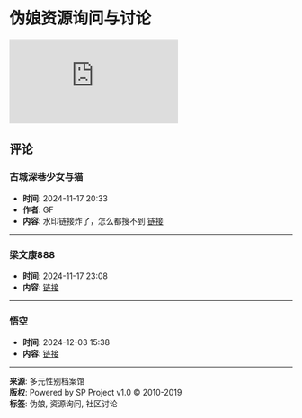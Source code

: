 # 伪娘资源询问与讨论

![Responsive image](https://shop.m.taobao.com/shop/shop_index.htm?sellerId=1965847533&shopId=119340084&inShopPageId=413203121&pathInfo=shop/index2)

## 评论

### 古城深巷少女与猫
- **时间**: 2024-11-17 20:33
- **作者**: GF
- **内容**: 水印链接炸了，怎么都搜不到 [链接](https://t.me/tsculb/6243)

---

### 梁文康888
- **时间**: 2024-11-17 23:08
- **内容**: [链接](https://x.com/OnaDo_)

---

### 悟空
- **时间**: 2024-12-03 15:38
- **内容**: [链接](https://bunkr.fi/a/rEvQTz8Z)

--- 

**来源**: 多元性别档案馆  
**版权**: Powered by SP Project v1.0 © 2010-2019  
**标签**: 伪娘, 资源询问, 社区讨论
<!-- tcd_original_link https://www.south-plus.net/simple/index.php?t2372483.html -->
